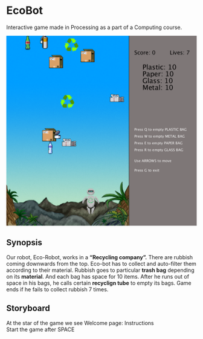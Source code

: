 # EcoBot
Interactive game made in Processing as a part of a Computing course.

![alt text](https://github.com/bakubay/EcoBot-/blob/master/Screen%20Shot%202019-05-11%20at%2015.16.50.png)


## Synopsis 
Our robot, Eco-Robot, works in a **“Recycling company”.**
There are rubbish coming downwards from the top.
Eco-bot has to collect and auto-filter them according to their material.
Rubbish goes to particular **trash bag** depending on its **material**. And each bag has space for 10 items.
After he runs out of space in his bags, he calls certain **recyclign tube** to empty its bags.
Game ends if he fails to collect rubbish 7 times.

## Storyboard
At the star of the game we see Welcome page:
Instructions		
Start the game after SPACE 



